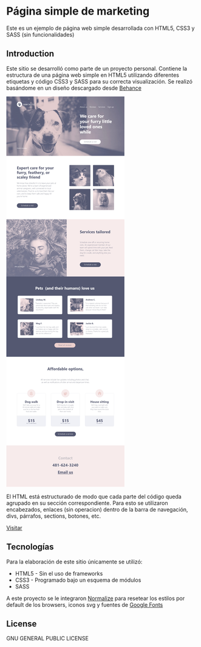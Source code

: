 # Página simple de marketing
Este es un ejemplo de página web simple desarrollada con HTML5, CSS3 y SASS (sin funcionalidades)

## Introduction
Este sitio se desarrolló como parte de un proyecto personal. Contiene la estructura de una página web simple en HTML5 utilizando diferentes etiquetas y código CSS3 y SASS para su correcta visualización. Se realizó basándome en un diseño descargado desde [Behance](https://www.behance.net/gallery/62932019/Pawtastic-UI-Kit-for-Adobe-XD)

![Vista previa](img/preview.jpg)

El HTML está estructurado de modo que cada parte del código queda agrupado en su sección correspondiente. Para esto se utilizaron encabezados, enlaces (sin operacion) dentro de la barra de navegación, divs, párrafos, sections, botones, etc.

[Visitar]

## Tecnologías

Para la elaboración de este sitio únicamente se utilizó:

* HTML5 - Sin el uso de frameworks
* CSS3 - Programado bajo un esquema de módulos
* SASS

A este proyecto se le integraron [Normalize] para resetear los estilos por default de los browsers, iconos svg y fuentes de [Google Fonts]

## License

GNU GENERAL PUBLIC LICENSE

[//]: # (These are reference links used in the body of this note and get stripped out when the markdown processor does its job. There is no need to format nicely because it shouldn't be seen. Thanks SO - http://stackoverflow.com/questions/4823468/store-comments-in-markdown-syntax)
   
   [Visitar]: <https://cmjdesarrollo.github.io/01SimplePage/>
   [Normalize]: <https://necolas.github.io/normalize.css/>
   [Google Fonts]: <https://fonts.google.com/>

